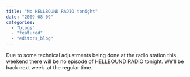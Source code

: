 ```yaml
---
title: "No HELLBOUND RADIO tonight"
date: "2009-08-09"
categories: 
  - "blogs"
  - "featured"
  - "editors_blog"
---
```


Due to some technical adjustments being done at the radio station this weekend there will be no episode of HELLBOUND RADIO tonight. We'll be back next week  at the regular time.
